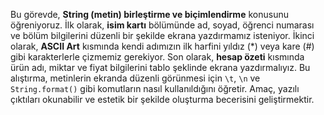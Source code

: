 Bu görevde, **String (metin) birleştirme ve biçimlendirme** konusunu öğreniyoruz.
İlk olarak, **isim kartı** bölümünde ad, soyad, öğrenci numarası ve bölüm bilgilerini düzenli bir şekilde ekrana yazdırmamız isteniyor.
İkinci olarak, **ASCII Art** kısmında kendi adımızın ilk harfini yıldız (*) veya kare (#) gibi karakterlerle çizmemiz gerekiyor.
Son olarak, **hesap özeti** kısmında ürün adı, miktar ve fiyat bilgilerini tablo şeklinde ekrana yazdırmalıyız.
Bu alıştırma, metinlerin ekranda düzenli görünmesi için `\t`, `\n` ve `String.format()` gibi komutların nasıl kullanıldığını öğretir.
Amaç, yazılı çıktıları okunabilir ve estetik bir şekilde oluşturma becerisini geliştirmektir.
